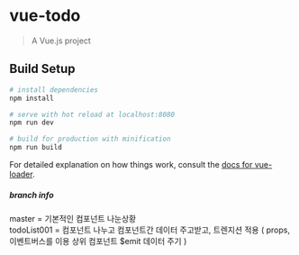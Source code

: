 # vue-todo

> A Vue.js project

## Build Setup

``` bash
# install dependencies
npm install

# serve with hot reload at localhost:8080
npm run dev

# build for production with minification
npm run build
```

For detailed explanation on how things work, consult the [docs for vue-loader](http://vuejs.github.io/vue-loader).

##### branch info  
master = 기본적인 컴포넌트 나눈상황  
todoList001 = 컴포넌트 나누고 컴포넌트간 데이터 주고받고, 트렌지션 적용 ( props, 이벤트버스를 이용 상위 컴포넌트 $emit 데이터 주기 )
